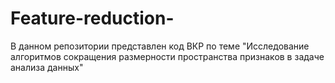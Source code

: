 # Feature-reduction-
В данном репозитории представлен код ВКР по теме "Исследование алгоритмов сокращения размерности пространства признаков в задаче анализа данных"
